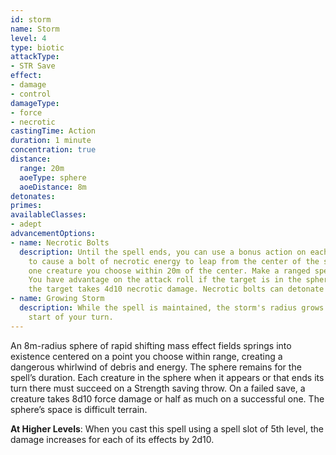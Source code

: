 ```yaml
---
id: storm
name: Storm
level: 4
type: biotic
attackType:
- STR Save
effect:
- damage
- control
damageType:
- force
- necrotic
castingTime: Action
duration: 1 minute
concentration: true
distance:
  range: 20m
  aoeType: sphere
  aoeDistance: 8m
detonates: 
primes: 
availableClasses:
- adept
advancementOptions:
- name: Necrotic Bolts
  description: Until the spell ends, you can use a bonus action on each of your turns
    to cause a bolt of necrotic energy to leap from the center of the sphere toward
    one creature you choose within 20m of the center. Make a ranged spell attack.
    You have advantage on the attack roll if the target is in the sphere. On a hit,
    the target takes 4d10 necrotic damage. Necrotic bolts can detonate primed targets.
- name: Growing Storm
  description: While the spell is maintained, the storm's radius grows by 2m at the
    start of your turn.
---
```

An 8m-radius sphere of rapid shifting mass effect fields springs into existence centered on a point you choose within
range, creating a dangerous whirlwind of debris and energy. The sphere remains for the spell’s duration. Each creature
in the sphere when it appears or that ends its turn there must succeed on a Strength saving throw. On a failed save, a
creature takes 8d10 force damage or half as much on a successful one. The sphere’s space is difficult terrain.

__At Higher Levels__: When you cast this spell using a spell slot of 5th level, the damage increases for each of its effects by 2d10.
